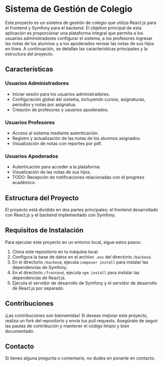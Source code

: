 # Sistema de Gestión de Colegio

Este proyecto es un sistema de gestión de colegio que utiliza React.js para el frontend y Symfony para el backend. El objetivo principal de esta aplicación es proporcionar una plataforma integral que permita a los usuarios administradores configurar el sistema, a los profesores ingresar las notas de los alumnos y a los apoderados revisar las notas de sus hijos en línea. A continuación, se detallan las características principales y la estructura del proyecto.

## Características

### Usuarios Administradores
- Iniciar sesión para los usuarios administradores.
- Configuración global del sistema, incluyendo cursos, asignaturas, periodos y notas por asignatua.
- Creación de profesores y usuarios apoderados.

### Usuarios Profesores
- Acceso al sistema mediante autenticación.
- Registro y actualización de las notas de los alumnos asignados.
- Visualización de notas con reportes por pdf.

### Usuarios Apoderados
- Autenticación para acceder a la plataforma.
- Visualización de las notas de sus hijos.
- TODO: Recepción de notificaciones relacionadas con el progreso académico.

## Estructura del Proyecto

El proyecto está dividido en dos partes principales: el frontend desarrollado con React.js y el backend implementado con Symfony.

## Requisitos de Instalación

Para ejecutar este proyecto en un entorno local, sigue estos pasos:

1. Clona este repositorio en tu máquina local.
2. Configura la base de datos en el archivo `.env` del directorio `/backend`.
3. En el directorio `/backend`, ejecuta `composer install` para instalar las dependencias de Symfony.
4. En el directorio `/frontend`, ejecuta `npm install` para instalar las dependencias de React.js.
5. Ejecuta el servidor de desarrollo de Symfony y el servidor de desarrollo de React.js por separado.

## Contribuciones

¡Las contribuciones son bienvenidas! Si deseas mejorar este proyecto, realiza un fork del repositorio y envía tus pull requests. Asegúrate de seguir las pautas de contribución y mantener el código limpio y bien documentado.

## Contacto

Si tienes alguna pregunta o comentario, no dudes en ponerte en contacto.
